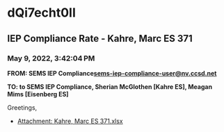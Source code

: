 # dQi7echt0II
## IEP Compliance Rate - Kahre, Marc ES 371
### May 9, 2022, 3:42:04 PM
**FROM: SEMS IEP Compliance<sems-iep-compliance-user@nv.ccsd.net>**

**TO: to SEMS IEP Compliance, Sherian McGlothen [Kahre ES], Meagan Mims [Eisenberg ES]**


Greetings,  





* [Attachment: Kahre, Marc ES 371.xlsx](dQi7echt0II-attachment-1.xlsx)
